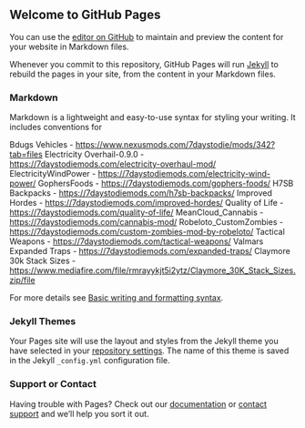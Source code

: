 ## Welcome to GitHub Pages

You can use the [editor on GitHub](https://github.com/swiftaes/Server-Mod-List/edit/gh-pages/index.md) to maintain and preview the content for your website in Markdown files.

Whenever you commit to this repository, GitHub Pages will run [Jekyll](https://jekyllrb.com/) to rebuild the pages in your site, from the content in your Markdown files.

### Markdown

Markdown is a lightweight and easy-to-use syntax for styling your writing. It includes conventions for

Bdugs Vehicles - https://www.nexusmods.com/7daystodie/mods/342?tab=files
Electricity Overhail-0.9.0 - https://7daystodiemods.com/electricity-overhaul-mod/
ElectricityWindPower - https://7daystodiemods.com/electricity-wind-power/
GophersFoods - https://7daystodiemods.com/gophers-foods/
H7SB Backpacks - https://7daystodiemods.com/h7sb-backpacks/
Improved Hordes - https://7daystodiemods.com/improved-hordes/
Quality of Life - https://7daystodiemods.com/quality-of-life/
MeanCloud_Cannabis - https://7daystodiemods.com/cannabis-mod/
Robeloto_CustomZombies - https://7daystodiemods.com/custom-zombies-mod-by-robeloto/
Tactical Weapons - https://7daystodiemods.com/tactical-weapons/
Valmars Expanded Traps - https://7daystodiemods.com/expanded-traps/
Claymore 30k Stack Sizes - https://www.mediafire.com/file/rmrayykjt5i2ytz/Claymore_30K_Stack_Sizes.zip/file

For more details see [Basic writing and formatting syntax](https://docs.github.com/en/github/writing-on-github/getting-started-with-writing-and-formatting-on-github/basic-writing-and-formatting-syntax).

### Jekyll Themes

Your Pages site will use the layout and styles from the Jekyll theme you have selected in your [repository settings](https://github.com/swiftaes/Server-Mod-List/settings/pages). The name of this theme is saved in the Jekyll `_config.yml` configuration file.

### Support or Contact

Having trouble with Pages? Check out our [documentation](https://docs.github.com/categories/github-pages-basics/) or [contact support](https://support.github.com/contact) and we’ll help you sort it out.

